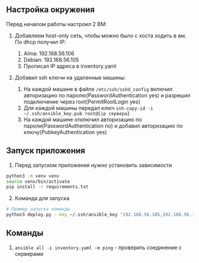 ## Настройка окружения 
Перед началом работы настроил 2 ВМ:
1. Добавляем host-only сеть, чтобы можно было с хоста ходить в вм. По dhcp получил IP:
   1. Alma: 192.168.56.106
   2. Debian: 192.168.56.105
   3. Прописал IP адреса в inventory.yaml

2. Добавил ssh ключи на удаленные машины:
   1. На каждой машине в файле `/etc/ssh/sshd_config` включил авторизацию по паролю(PasswordAuthentication yes) и разрешил подключение через root(PermitRootLogin yes)
   2. Для каждой машины передал ключ `ssh-copy-id -i ~/.ssh/ansible_key.pub root@{ip сервера}`
   3. На каждой машине отключил авторизацию по пароли(PasswordAuthentication no) и добавил авторизацию по ключу(PubkeyAuthentication yes)

## Запуск приложения
1. Перед запуском приложения нужно установить зависимости
```bash
python3 -m venv venv
source venv/bin/activate
pip install -r requirements.txt
```
2. Команда для запуска
```bash
# Пример запуска команды
python3 deploy.py --key ~/.ssh/ansible_key "192.168.56.105,192.168.56.106"
```
## Команды 
1. `ansible all -i inventory.yaml -m ping` - проверить соединение с серверами